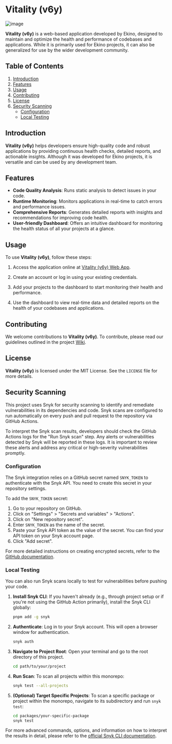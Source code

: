 # Vitality (v6y)

![image](https://github.com/ekino/v6y/assets/1331451/60950262-3a75-4a57-ae53-08a9d553f1f8)

**Vitality (v6y)** is a web-based application developed by Ekino, designed to maintain and optimize the health and performance of codebases and applications. While it is primarily used for Ekino projects, it can also be generalized for use by the wider development community.

## Table of Contents
1. [Introduction](#introduction)
2. [Features](#features)
3. [Usage](#usage)
4. [Contributing](#contributing)
5. [License](#license)
6. [Security Scanning](#security-scanning)
   - [Configuration](#configuration)
   - [Local Testing](#local-testing)

## Introduction
**Vitality (v6y)** helps developers ensure high-quality code and robust applications by providing continuous health checks, detailed reports, and actionable insights. Although it was developed for Ekino projects, it is versatile and can be used by any development team.

## Features
- **Code Quality Analysis**: Runs static analysis to detect issues in your code.
- **Runtime Monitoring**: Monitors applications in real-time to catch errors and performance issues.
- **Comprehensive Reports**: Generates detailed reports with insights and recommendations for improving code health.
- **User-friendly Dashboard**: Offers an intuitive dashboard for monitoring the health status of all your projects at a glance.

## Usage
To use **Vitality (v6y)**, follow these steps:

1. Access the application online at [Vitality (v6y) Web App](http://your-vitality-app-url.com).

2. Create an account or log in using your existing credentials.

3. Add your projects to the dashboard to start monitoring their health and performance.

4. Use the dashboard to view real-time data and detailed reports on the health of your codebases and applications.

## Contributing
We welcome contributions to **Vitality (v6y)**. To contribute, please read our guidelines outlined in the project [Wiki](https://github.com/ekino/v6y/wiki).

## License
**Vitality (v6y)** is licensed under the MIT License. See the `LICENSE` file for more details.

## Security Scanning
This project uses Snyk for security scanning to identify and remediate vulnerabilities in its dependencies and code. Snyk scans are configured to run automatically on every push and pull request to the repository via GitHub Actions.

To interpret the Snyk scan results, developers should check the GitHub Actions logs for the "Run Snyk scan" step. Any alerts or vulnerabilities detected by Snyk will be reported in these logs. It is important to review these alerts and address any critical or high-severity vulnerabilities promptly.

### Configuration
The Snyk integration relies on a GitHub secret named `SNYK_TOKEN` to authenticate with the Snyk API. You need to create this secret in your repository settings.

To add the `SNYK_TOKEN` secret:
1. Go to your repository on GitHub.
2. Click on "Settings" > "Secrets and variables" > "Actions".
3. Click on "New repository secret".
4. Enter `SNYK_TOKEN` as the name of the secret.
5. Paste your Snyk API token as the value of the secret. You can find your API token on your Snyk account page.
6. Click "Add secret".

For more detailed instructions on creating encrypted secrets, refer to the [GitHub documentation](https://docs.github.com/en/actions/security-guides/encrypted-secrets).

### Local Testing
You can also run Snyk scans locally to test for vulnerabilities before pushing your code.

1.  **Install Snyk CLI**: If you haven't already (e.g., through project setup or if you're not using the GitHub Action primarily), install the Snyk CLI globally:
    ```bash
    pnpm add -g snyk
    ```
2.  **Authenticate**: Log in to your Snyk account. This will open a browser window for authentication.
    ```bash
    snyk auth
    ```
3.  **Navigate to Project Root**: Open your terminal and go to the root directory of this project.
    ```bash
    cd path/to/your/project
    ```
4.  **Run Scan**: To scan all projects within this monorepo:
    ```bash
    snyk test --all-projects
    ```
5.  **(Optional) Target Specific Projects**: To scan a specific package or project within the monorepo, navigate to its subdirectory and run `snyk test`:
    ```bash
    cd packages/your-specific-package
    snyk test
    ```

For more advanced commands, options, and information on how to interpret the results in detail, please refer to the [official Snyk CLI documentation](https://docs.snyk.io/snyk-cli).
